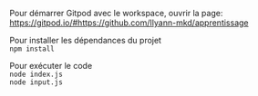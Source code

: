 
Pour démarrer Gitpod avec le workspace, ouvrir la page:  
https://gitpod.io/#https://github.com/Ilyann-mkd/apprentissage  


Pour installer les dépendances du projet  
 `npm install`  

Pour exécuter le code  
 `node index.js`  
 `node input.js`  
